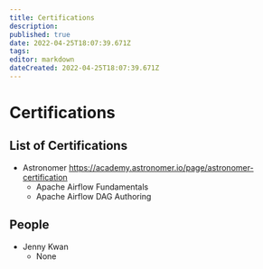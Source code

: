 ```yaml
---
title: Certifications
description: 
published: true
date: 2022-04-25T18:07:39.671Z
tags: 
editor: markdown
dateCreated: 2022-04-25T18:07:39.671Z
---
```


# Certifications

## List of Certifications

- Astronomer
  https://academy.astronomer.io/page/astronomer-certification
  - Apache Airflow Fundamentals
  - Apache Airflow DAG Authoring
  
## People
- Jenny Kwan
  - None
